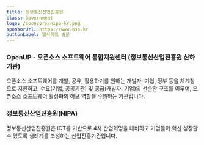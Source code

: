 ```yaml
---
title: 정보통신산업진흥원
class: Government
logo: /sponsors/nipa-kr.png
sponsorUrl: https://www.oss.kr
buttonLabel: 웹사이트 방문
---
```


### OpenUP - 오픈소스 소프트웨어 통합지원센터 (정보통신산업진흥원 산하 기관)

오픈소스 소프트웨어를 개발, 공유, 활용하기를 원하는 개발자, 기업, 정부 등을 체계정으로 지원하고, 수요(기업, 공공기관) 및 공급(개발자, 기업)의 선순환 구조를 이루어, 오픈소스 소프트웨어 활성화의 허브 역할을 수행하는 기관입니다.

### 정보통신산업진흥원(NIPA)

정보통신산업진흥원은 ICT를 기반으로 4차 산업혁명을 대비하고 기업들이 혁신 성장할 수 있도록 생태계를 조성하는 산업진흥기관입니다.